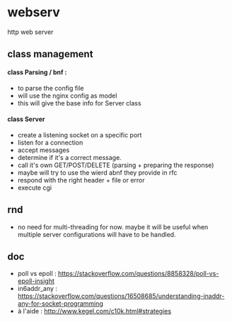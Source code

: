 # webserv
http web server


## class management

#### class Parsing / bnf :
- to parse the config file
- will use the nginx config as model
- this will give the base info for Server class


#### class Server
- create a listening socket on a specific port
- listen for a connection
- accept messages
- determine if it's a correct message.
- call it's own GET/POST/DELETE (parsing + preparing the response)
- maybe will try to use the wierd abnf they provide in rfc
- respond with the right header + file or error
- execute cgi

## rnd

- no need for multi-threading for now. maybe it will be useful when multiple server configurations will have to be handled.




## doc

- poll vs epoll : https://stackoverflow.com/questions/8858328/poll-vs-epoll-insight
- in6addr\_any : https://stackoverflow.com/questions/16508685/understanding-inaddr-any-for-socket-programming
- à l'aide : http://www.kegel.com/c10k.html#strategies

